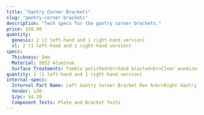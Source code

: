 ```yaml
---
title: "Gantry Corner Brackets"
slug: "gantry-corner-brackets"
description: "Tech specs for the gantry corner brackets."
price: $30.00
quantity:
  genesis: 2 (1 left-hand and 1 right-hand version)
  xl: 2 (1 left-hand and 1 right-hand version)
specs:
  Thickness: 5mm
  Material: 5052 Aluminum
  Surface Treatments: Tumble polished<br>Sand blasted<br>Clear anodized
quantity: 2 (1 left-hand and 1 right-hand version)
internal-specs:
  Internal Part Name: Left Gantry Corner Bracket Rev A<br>Right Gantry Corner Bracket Rev A
  Vendor: LDO
  $/pc: $4.20
  Component Tests: Plate and Bracket Tests
---
```

